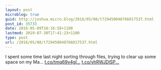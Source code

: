 ```yaml
---
layout: post
microblog: true
guid: http://joshua.micro.blog/2016/05/08/t729450048766017537.html
post_id: 35733
date: 2016-05-09T10:16:58+1100
lastmod: 2019-07-30T17:41:23+1100
type: post
url: /2016/05/08/t729450048766017537.html
---
```

I spent some time last night sorting through files, trying to clear up some space on my Ma… [t.co/tmq69y4gl...](https://t.co/tmq69y4glb) [t.co/vhRWJDlSP...](https://t.co/vhRWJDlSPo)
